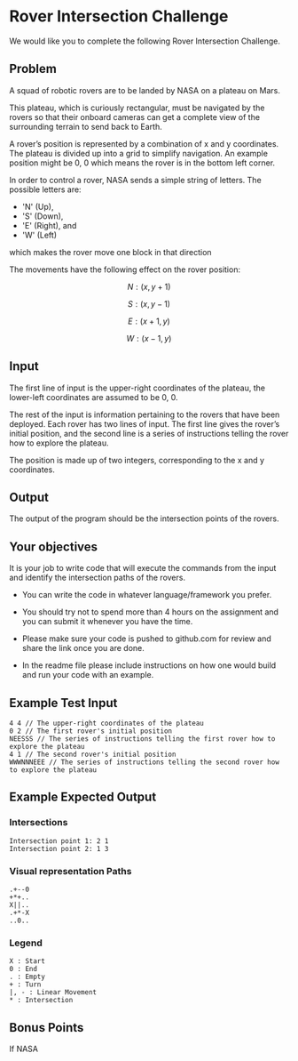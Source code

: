 # Rover Intersection Challenge
We would like you to complete the following Rover Intersection Challenge.

## Problem
A squad of robotic rovers are to be landed by NASA on a plateau on Mars.

This plateau, which is curiously rectangular, must be navigated by the rovers so that their onboard cameras can get a complete view of the surrounding terrain to send back to Earth.

A rover’s position is represented by a combination of x and y coordinates. The plateau is divided up into a grid to simplify navigation. An example position might be 0, 0 which means the rover is in the bottom left corner.

In order to control a rover, NASA sends a simple string of letters. The possible letters are:

- 'N' (Up),
- 'S' (Down),
- 'E' (Right), and
- 'W' (Left) 

which makes the rover move one block in that direction

The movements have the following effect on the rover position:


$$ N : (x, y + 1) $$

$$ S : (x, y - 1) $$

$$E : (x + 1 , y) $$

$$W : (x - 1, y) $$


## Input 
The first line of input is the upper-right coordinates of the plateau, the lower-left coordinates are assumed to be 0, 0.

The rest of the input is information pertaining to the rovers that have been deployed. Each rover has two lines of input. The first line gives the rover’s initial position, and the second line is a series of instructions telling the rover how to explore the plateau.

The position is made up of two integers, corresponding to the x and y coordinates.

## Output 
The output of the program should be the intersection points of the rovers.

## Your objectives 
It is your job to write code that will execute the commands from the input and identify the intersection paths of the rovers.

- You can write the code in whatever language/framework you prefer.

- You should try not to spend more than 4 hours on the assignment and you can submit it whenever you have the time.

- Please make sure your code is pushed to github.com for review and share the link once you are done.

- In the readme file please include instructions on how one would build and run your code with an example.


## Example Test Input 

```
4 4 // The upper-right coordinates of the plateau 
0 2 // The first rover's initial position
NEESSS // The series of instructions telling the first rover how to explore the plateau
4 1 // The second rover's initial position
WWWNNNEEE // The series of instructions telling the second rover how to explore the plateau
```
## Example Expected Output 

### Intersections

```
Intersection point 1: 2 1
Intersection point 2: 1 3
```
### Visual representation Paths
```
.+--0
+*+..
X||..
.+*-X
..0..
```

### Legend
```
X : Start
0 : End
. : Empty
+ : Turn
|, - : Linear Movement
* : Intersection
```

## Bonus Points

If NASA
